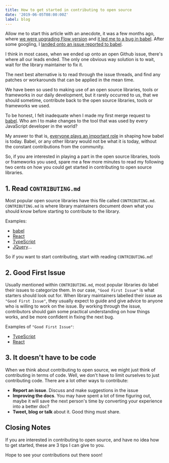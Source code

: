```yaml
---
title: How to get started in contributing to open source
date: '2019-06-05T08:00:00Z'
label: blog
---
```


Allow me to start this article with an anecdote, it was a few months ago, where [we were upgrading Flow version](https://dev.wgao19.cc/2019-04-17__making-flow-happy-after-0.85/) and [it led me to a bug in babel](https://lihautan.com/parsing-error-flow-type-parameter-instantiation/). After some googling, I [landed onto an issue reported to babel](https://github.com/babel/babel/issues/9240).

I think in most cases, when we ended up onto an open Github issue, there's where all our leads ended. The only one obvious way solution is to wait, wait for the library maintainer to fix it.

The next best alternative is to read through the issue threads, and find any patches or workarounds that can be applied in the mean time.

We have been so used to making use of an open source libraries, tools or frameworks in our daily development, but it rarely occurred to us, that we should sometime, contribute back to the open source libraries, tools or frameworks we used.

To be honest, I felt inadequate when I made my first merge request to [babel](https://github.com/babel/babel). Who am I to make changes to the tool that was used by every JavaScript developer in the world?

My answer to that is, [everyone plays an important role](https://github.com/babel/babel/graphs/contributors) in shaping how babel is today. Babel, or any other library would not be what it is today, without the constant contributions from the community.

So, if you are interested in playing a part in the open source libraries, tools or frameworks you used, spare me a few more minutes to read my following two cents on how you could get started in contributing to open source libraries.

## 1. Read `CONTRIBUTING.md`

Most popular open source libraries have this file called `CONTRIBUTING.md`. `CONTRIBUTING.md` is where library maintainers document down what you should know before starting to contribute to the library.

Examples:
- [babel](https://github.com/babel/babel/blob/master/CONTRIBUTING.md)
- [React](https://github.com/facebook/react/blob/master/CONTRIBUTING.md)
- [TypeScript](https://github.com/microsoft/typescript/blob/master/CONTRIBUTING.md)
- [JQuery](https://github.com/jquery/jquery/blob/master/CONTRIBUTING.md)...

So if you want to start contributing, start with reading `CONTRIBUTING.md`!

## 2. Good First Issue

Usually mentioned within `CONTRIBUTING.md`, most popular libraries do label their issues to categorize them. In our case, `"Good First Issue"` is what starters should look out for. When library maintainers labelled their issue as `"Good First Issue"`, they usually expect to guide and give advice to anyone who is willing to work on the issue. By working through the issue, contributors should gain some practical understanding on how things works, and be more confident in fixing the next bug.

Examples of `"Good First Issue"`:
- [TypeScript](github.com/microsoft/TypeScript/issues?q=is%3Aopen+is%3Aissue+label%3A%22good+first+issue%22)
- [React](https://github.com/facebook/react/issues?q=is%3Aopen+is%3Aissue+label%3A%22good+first+issue%22)

## 3. It doesn't have to be code

When we think about contributing to open source, we might just think of contributing in terms of code. Well, we don't have to limit ourselves to just contributing code. There are a lot other ways to contribute:
- **Report an issue**. Discuss and make suggestions in the issue
- **Improving the docs**. You may have spent a lot of time figuring out, maybe it will save the next person's time by converting your experience into a better doc?
- **Tweet, blog or talk** about it. Good thing must share.

## Closing Notes

If you are interested in contributing to open source, and have no idea how to get started, these are 3 tips I can give to you.

Hope to see your contributions out there soon!